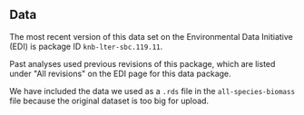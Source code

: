 ## Data

The most recent version of this data set on the Environmental Data Initiative (EDI) is package ID `knb-lter-sbc.119.11`. 

Past analyses used previous revisions of this package, which are listed under "All revisions" on the EDI page for this data package.

We have included the data we used as a `.rds` file in the `all-species-biomass` file because the original dataset is too big for upload.